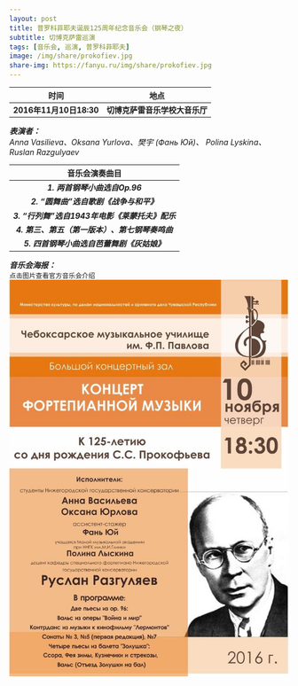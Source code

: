 ```yaml
---
layout: post
title: 普罗科菲耶夫诞辰125周年纪念音乐会（钢琴之夜）
subtitle: 切博克萨雷巡演
tags: [音乐会, 巡演, 普罗科菲耶夫]
image: /img/share/prokofiev.jpg
share-img: https://fanyu.ru/img/share/prokofiev.jpg
---
```


|时间|地点|
|:---:|:---:|
|**2016年11月10日18:30**|**切博克萨雷音乐学校大音乐厅**|

***表演者：***<br>
*Anna Vasilieva、Oksana Yurlova、樊宇 (Фань Юй)、 Polina Lyskina、Ruslan Razgulyaev*

|音乐会演奏曲目|
|:----------:|
|***1. 两首钢琴小曲选自Op.96***|
|***2. “圆舞曲”选自歌剧《战争与和平》***|
|***3. “行列舞”选自1943年电影《莱蒙托夫》配乐***|
|***4. 第三、第五（第一版本）、第七钢琴奏鸣曲***|
|***5. 四首钢琴小曲选自芭蕾舞剧《灰姑娘》***|

***音乐会海报：***<br>
`点击图片查看官方音乐会介绍`
[![muzuch.ru](/img/post/2016.11.10.jpg)](http://muzuch.ru/novosti/897-koncert-fortepiannoy-muzyki.html)

